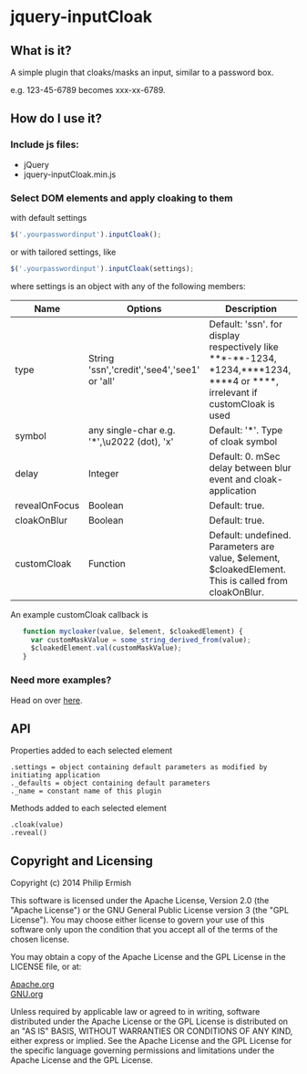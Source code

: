 # jquery-inputCloak

## What is it?

A simple plugin that cloaks/masks an input, similar to a password box.

e.g. 123-45-6789 becomes xxx-xx-6789.

## How do I use it?

### Include js files:
* jQuery
* jquery-inputCloak.min.js

### Select DOM elements and apply cloaking to them

with default settings
```javascript
$('.yourpasswordinput').inputCloak();
```
or with tailored settings, like
```javascript
$('.yourpasswordinput').inputCloak(settings);
```
where settings is an object with any of the following members:

| Name | Options | Description |
| ------- | ----- | ----------- |
| type       | String 'ssn','credit','see4','see1' or 'all'      | Default: 'ssn'. for display respectively like \*\*\*-\*\*-1234, \*1234,\*\*\*\*1234, \*\*\*\*4 or \*\*\*\*, irrelevant if customCloak is used |
| symbol     | any single-char e.g. '\*',\u2022 \(dot\), 'x'  | Default: '\*'. Type of cloak symbol |
| delay      | Integer  | Default: 0. mSec delay between blur event and cloak-application |
| revealOnFocus  | Boolean        | Default: true.  |
| cloakOnBlur    | Boolean        | Default: true.  |
| customCloak    | Function       | Default: undefined. Parameters are value, $element, $cloakedElement. This is called from cloakOnBlur. |

An example customCloak callback is
```javascript
   function mycloaker(value, $element, $cloakedElement) {
     var customMaskValue = some_string_derived_from(value);
     $cloakedElement.val(customMaskValue);
   }
```

### Need more examples?

Head on over [here](http://ermish.github.io/jquery-inputcloak).

## API

Properties added to each selected element
```
.settings = object containing default parameters as modified by initiating application
._defaults = object containing default parameters
._name = constant name of this plugin
```
Methods added to each selected element
```
.cloak(value)
.reveal()
```
##  Copyright and Licensing

Copyright (c) 2014 Philip Ermish

This software is licensed under the Apache License, Version 2.0 (the "Apache License") or the GNU General Public License version 3 (the "GPL License"). You may choose either license to govern your use of this software only upon the condition that you accept all of the terms of the chosen license.

You may obtain a copy of the Apache License and the GPL License in the LICENSE file, or at:

[Apache.org](http://www.apache.org/licenses/LICENSE-2.0)<br />
[GNU.org](http://www.gnu.org/licenses/gpl-3.0.html)

Unless required by applicable law or agreed to in writing, software distributed under the Apache License or the GPL License is distributed on an "AS IS" BASIS, WITHOUT WARRANTIES OR CONDITIONS OF ANY KIND, either express or implied. See the Apache License and the GPL License for the specific language governing permissions and limitations under the Apache License and the GPL License.
